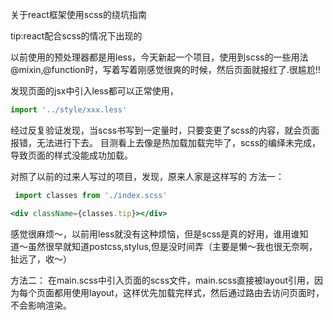 关于react框架使用scss的绕坑指南

tip:react配合scss的情况下出现的

以前使用的预处理器都是用less，今天新起一个项目，使用到scss的一些用法@mixin,@function时，写着写着刚感觉很爽的时候，然后页面就报红了.很尴尬!!


发现页面的jsx中引入less都可以正常使用，

```javascript
import '../style/xxx.less'
```

 经过反复验证发现，当scss书写到一定量时，只要变更了scss的内容，就会页面报错，无法进行下去。
 目测看上去像是热加载加载完毕了，scss的编绎未完成，导致页面的样式没能成功加载。

 对照了以前的过来人写过的项目，发现，原来人家是这样写的
 方法一：
```javascript
 import classes from './index.scss'
```
```jsx
<div className={classes.tip}></div>
```
感觉很麻烦〜，以前用less就没有这种烦恼，但是scss是真的好用，谁用谁知道〜虽然很早就知道postcss,stylus,但是没时间弄（主要是懒〜我也很无奈啊，扯远了，收〜）


方法二：
在main.scss中引入页面的scss文件，main.scss直接被layout引用，因为每个页面都用使用layout，这样优先加载完样式，然后通过路由去访问页面时，不会影响渲染。


